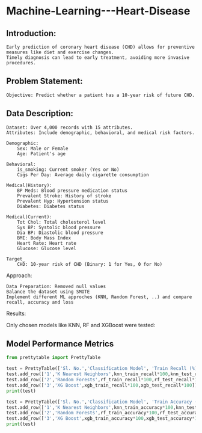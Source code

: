 # Machine-Learning---Heart-Disease

## Introduction:

    Early prediction of coronary heart disease (CHD) allows for preventive measures like diet and exercise changes.
    Timely diagnosis can lead to early treatment, avoiding more invasive procedures.

## Problem Statement:

    Objective: Predict whether a patient has a 10-year risk of future CHD.

## Data Description:

    Dataset: Over 4,000 records with 15 attributes.
    Attributes: Include demographic, behavioral, and medical risk factors.

    Demographic:
        Sex: Male or Female
        Age: Patient's age

    Behavioral:
        is_smoking: Current smoker (Yes or No)
        Cigs Per Day: Average daily cigarette consumption

    Medical(History):
        BP Meds: Blood pressure medication status
        Prevalent Stroke: History of stroke
        Prevalent Hyp: Hypertension status
        Diabetes: Diabetes status

    Medical(Current):
        Tot Chol: Total cholesterol level
        Sys BP: Systolic blood pressure
        Dia BP: Diastolic blood pressure
        BMI: Body Mass Index
        Heart Rate: Heart rate
        Glucose: Glucose level

    Target_
        CHD: 10-year risk of CHD (Binary: 1 for Yes, 0 for No)

Approach:

    Data Preparation: Removed null values
    Balance the dataset using SMOTE 
    Implement different ML approches (KNN, Random Forest, ..) and compare recall, accuracy and loss 
    

Results:

Only chosen models like KNN, RF and XGBoost were tested:

## Model Performance Metrics

```python
from prettytable import PrettyTable

test = PrettyTable(['Sl. No.','Classification Model', 'Train Recall (%)','Test Recall (%)'])
test.add_row(['1','K Nearest Neighbors',knn_train_recall*100,knn_test_recall*100])
test.add_row(['2','Random Forests',rf_train_recall*100,rf_test_recall*100])
test.add_row(['3','XG Boost',xgb_train_recall*100,xgb_test_recall*100])
print(test)

test = PrettyTable(['Sl. No.','Classification Model', 'Train Accuracy (%)','Test Accuracy (%)'])
test.add_row(['1','K Nearest Neighbors',knn_train_accuracy*100,knn_test_accuracy*100])
test.add_row(['2','Random Forests',rf_train_accuracy*100,rf_test_accuracy*100])
test.add_row(['3','XG Boost',xgb_train_accuracy*100,xgb_test_accuracy*100])
print(test)

